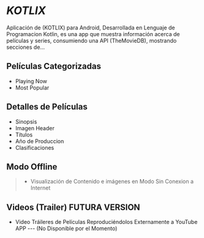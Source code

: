# *KOTLIX*

Aplicación de (KOTLIX) para Android, Desarrollada en Lenguaje de Programacion Kotlin, es una app que muestra información acerca de películas y series, consumiendo una API (TheMovieDB), mostrando secciones de... 
 
## Películas Categorizadas
- Playing Now
- Most Popular

## Detalles de Películas
- Sinopsis
- Imagen Header
- Títulos
-  Año de Produccion
-  Clasificaciones

## Modo Offline

> - Visualización de Contenido e imágenes en Modo Sin Conexion a Internet  


## Videos (Trailer) FUTURA VERSION
- Video Tráileres de Películas Reproduciéndolos Externamente a YouTube APP --- (No Disponible por el Momento)
